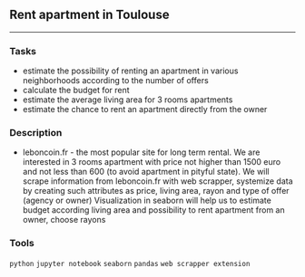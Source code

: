 ## Rent apartment in Toulouse
	
<hr>

### Tasks
- estimate the possibility of renting an apartment in various neighborhoods according to the number of offers
- calculate the budget for rent
- estimate the average living area for 3 rooms apartments
- estimate the chance to rent an apartment directly from the owner

### Description
- leboncoin.fr - the most popular site for long term rental. We are interested in 3 rooms apartment with price not higher than 1500 euro and not less than 600 (to avoid apartment in pityful state). We will scrape information from leboncoin.fr with web scrapper, systemize data by creating such attributes as price, living area, rayon and type of offer (agency or owner) Visualization in seaborn will help us to estimate budget according living area and possibility to rent apartment from an owner, choose rayons

### Tools
`python` `jupyter notebook` `seaborn` `pandas` `web scrapper extension`
